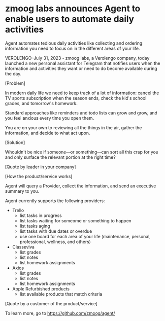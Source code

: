 # zmoog labs announces Agent to enable users to automate daily activities

Agent automates tedious daily activities like collecting and ordering information you need to focus on in the different areas of your life.

VEROLENGO–July 31, 2023 - zmoog labs, a Verolengo company, today launched a new personal assistant for Telegram that notifies users when the information and activities they want or need to do become available during the day.


[Problem]

In modern daily life we need to keep track of a lot of information: cancel the TV sports subscription when the season ends, check the kid's school grades, and tomorrow's homework.

Standard approaches like reminders and todo lists can grow and grow, and you feel anxious every time you open them.

You are on your own to reviewing all the things in the air, gather the information, and decide to what act upon.


[Solution]

Whouldn't be nice if someone—or something—can sort all this crap for you and only surface the relevant portion at the right time?


[Quote by leader in your company]

[How the product/service works]

Agent will query a Provider, collect the information, and send an executive summary to you.

Agent currently supports the following providers:

- Trello
    - list tasks in progress
    - list tasks waiting for someome or something to happen
    - list tasks aging
    - list tasks with due dates or overdue
    - use one board for each area of your life (maintenance, personal, professional, wellness, and others)
- Classeviva
    - list grades
    - list notes
    - list homework assignments
- Axios
    - list grades
    - list notes
    - list homework assignments
- Apple Refurbished products
    - list available products that match criteria


[Quote by a customer of the product/service]

To learn more, go to https://github.com/zmoog/agent/
